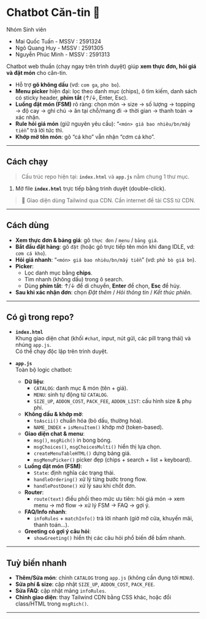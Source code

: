 # Chatbot Căn-tin 🍱

 Nhóm Sinh viên
- Mai Quốc Tuấn - MSSV : 2591324
- Ngô Quang Huy - MSSV : 2591305
- Nguyễn Phúc Minh  - MSSV : 2591313


Chatbot web thuần (chạy ngay trên trình duyệt) giúp **xem thực đơn, hỏi giá và đặt món** cho căn-tin.
- Hỗ trợ **gõ không dấu** (vd: `com ga`, `pho bo`).
- **Menu picker** hiện đại: lọc theo danh mục (chips), ô tìm kiếm, danh sách có sticky header, **phím tắt** (↑/↓, Enter, Esc).
- **Luồng đặt món (FSM)** rõ ràng: chọn món → size → số lượng → topping → độ cay → ghi chú → ăn tại chỗ/mang đi → thời gian → thanh toán → xác nhận.
- **Rule hỏi giá món** (giữ nguyên yêu cầu): “`<món> giá bao nhiêu/bn/mấy tiền`” trả lời tức thì.
- **Khớp mờ tên món**: gõ “cá kho” vẫn nhận “cơm cá kho”.

---

## Cách chạy

> Cấu trúc repo hiện tại: **`index.html`** và **`app.js`** nằm chung 1 thư mục.

1. Mở file **`index.html`** trực tiếp bằng trình duyệt (double-click).

> 📌 Giao diện dùng Tailwind qua CDN. Cần internet để tải CSS từ CDN. 
---

## Cách dùng

- **Xem thực đơn & bảng giá**: gõ `thực đơn` / `menu` / `bảng giá`.
- **Bắt đầu đặt hàng**: gõ `đặt` (hoặc gõ trực tiếp tên món khi đang IDLE, vd: `cơm cá kho`).
- **Hỏi giá nhanh**: “`<món> giá bao nhiêu/bn/mấy tiền`” (vd: `phở bò giá bn`).
- **Picker**:
  - Lọc danh mục bằng **chips**.
  - Tìm nhanh (không dấu) trong ô search.
  - Dùng **phím tắt**: ↑/↓ để di chuyển, **Enter** để chọn, **Esc** để hủy.
- **Sau khi xác nhận đơn**: chọn *Đặt thêm* / *Hỏi thông tin* / *Kết thúc phiên*.

---

## Có gì trong repo?

- **`index.html`**  
  Khung giao diện chat (khối `#chat`, input, nút gửi, các pill trạng thái) và nhúng `app.js`.  
  Có thể chạy độc lập trên trình duyệt.

- **`app.js`**  
  Toàn bộ logic chatbot:
  - **Dữ liệu**:
    - `CATALOG`: danh mục & món (tên + giá).
    - `MENU`: sinh tự động từ `CATALOG`.
    - `SIZE_UP`, `ADDON_COST`, `PACK_FEE`, `ADDON_LIST`: cấu hình size & phụ phí.
  - **Không dấu & khớp mờ**:
    - `toAscii()` chuẩn hóa (bỏ dấu, thường hóa).
    - `NAME_INDEX` + `isMenuItem()` khớp mờ (token-based).
  - **Giao diện chat & menu**:
    - `msg()`, `msgRich()` in bong bóng.
    - `msgChoices()`, `msgChoicesMulti()` hiển thị lựa chọn.
    - `createMenuTableHTML()` dựng bảng giá.
    - `msgMenuPicker()` picker đẹp (chips + search + list + keyboard).
  - **Luồng đặt món (FSM)**:
    - `State`: định nghĩa các trạng thái.
    - `handleOrdering()` xử lý từng bước trong flow.
    - `handlePostDone()` xử lý sau khi chốt đơn.
  - **Router**:
    - `route(text)` điều phối theo mức ưu tiên: hỏi giá món → xem menu → mở flow → xử lý FSM → FAQ → gợi ý.
  - **FAQ/Info nhanh**:
    - `infoRules` + `matchInfo()` trả lời nhanh (giờ mở cửa, khuyến mãi, thanh toán…).
  - **Greeting có gợi ý câu hỏi**:
    - `showGreeting()` hiển thị các câu hỏi phổ biến để bấm nhanh.

---

## Tuỳ biến nhanh

- **Thêm/Sửa món**: chỉnh `CATALOG` trong `app.js` (không cần đụng tới `MENU`).
- **Sửa phí & size**: cập nhật `SIZE_UP`, `ADDON_COST`, `PACK_FEE`.
- **Sửa FAQ**: cập nhật mảng `infoRules`.
- **Chỉnh giao diện**: thay Tailwind CDN bằng CSS khác, hoặc đổi class/HTML trong `msgRich()`.

---
